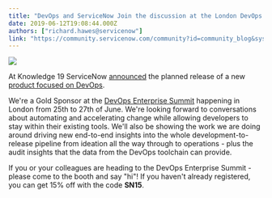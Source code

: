 ```yaml
---
title: "DevOps and ServiceNow Join the discussion at the London DevOps Enterprise Summit"
date: 2019-06-12T19:08:44.000Z
authors: ["richard.hawes@servicenow"]
link: "https://community.servicenow.com/community?id=community_blog&sys_id=29590130db8ef780e0e80b55ca96191f"
---
```

<p><img src="https://community.servicenow.com/b3094db8db4ef780e0e80b55ca961929.iix" /></p>
<p>At Knowledge 19 ServiceNow <a title="DevOps announcement video" href="https://knowledge.servicenow.com/video-library/day-2-it-workflows-demo-rj-jainendra-pablo-stern.html" target="_blank" rel="noopener noreferrer nofollow">announced</a> the planned release of a new <a title="ServiceNow DevOps" href="https://www.servicenow.com/products/devops.html" target="_blank" rel="noopener noreferrer nofollow">product focused on DevOps</a>.</p>
<p>We&#39;re a Gold Sponsor at the <a title="DOES London web site" href="https://events.itrevolution.com/eur/" target="_blank" rel="noopener noreferrer nofollow">DevOps Enterprise Summit</a> happening in London from 25th to 27th of June. We&#39;re looking forward to conversations about automating and accelerating change while allowing developers to stay within their existing tools. We&#39;ll also be showing the work we are doing around driving new end-to-end insights into the whole development-to-release pipeline from ideation all the way through to operations - plus the audit insights that the data from the DevOps toolchain can provide. </p>
<p>If you or your colleagues are heading to the DevOps Enterprise Summit - please come to the booth and say &#34;hi&#34;! If you haven&#39;t already registered, you can get 15% off with the code <strong>SN15</strong>.</p>